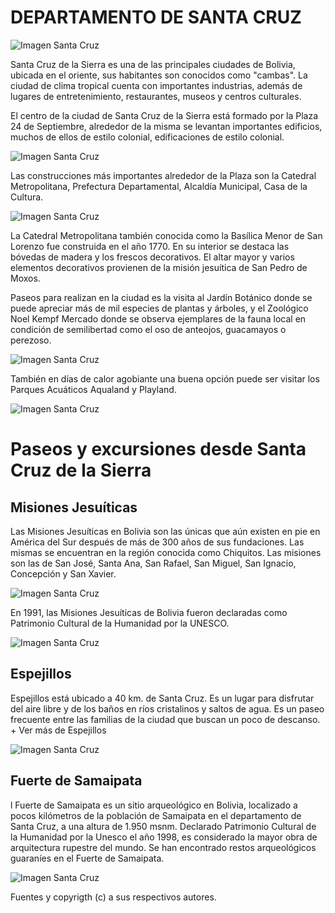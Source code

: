# DEPARTAMENTO DE SANTA CRUZ
![Imagen Santa Cruz](http://farm9.staticflickr.com/8492/8330908535_dcb948c4f7_b.jpg)

Santa Cruz de la Sierra es una de las principales ciudades de Bolivia, ubicada en el oriente, sus habitantes son conocidos como "cambas". La ciudad de clima tropical cuenta con importantes industrias, además de lugares de entretenimiento, restaurantes, museos y centros culturales.



El centro de la ciudad de Santa Cruz de la Sierra está formado por la Plaza 24 de Septiembre, alrededor de la misma se levantan importantes edificios, muchos de ellos de estilo colonial, edificaciones de estilo colonial. 

![Imagen Santa Cruz](http://farm4.staticflickr.com/3446/3949032025_3cfb9433a9_b.jpg)

Las construcciones más importantes alrededor de la Plaza son la Catedral Metropolitana, Prefectura Departamental, Alcaldía Municipal, Casa de la Cultura.


![Imagen Santa Cruz](http://farm5.staticflickr.com/4119/4767081710_5f1173b96f_b.jpg)


La Catedral Metropolitana también conocida como la Basílica Menor de San Lorenzo fue construida en el año 1770. En su interior se destaca las bóvedas de madera y los frescos decorativos. El altar mayor y varios elementos decorativos provienen de la misión jesuítica de San Pedro de Moxos.


Paseos para realizan en la ciudad es la visita al Jardín Botánico donde se puede apreciar más de mil especies de plantas y árboles, y el Zoológico Noel Kempf Mercado donde se observa ejemplares de la fauna local en condición de semilibertad como el oso de anteojos, guacamayos o perezoso.

![Imagen Santa Cruz](http://www.biocentroguembe.com/images/sl1.jpg)


También en días de calor agobiante una buena opción puede ser visitar los Parques Acuáticos Aqualand y Playland.

![Imagen Santa Cruz](http://www.eldiario.net/noticias/2014/2014_09/nt140924/f_2014-09-24_44.jpg)


# Paseos y excursiones desde Santa Cruz de la Sierra

## Misiones Jesuíticas

Las Misiones Jesuíticas en Bolivia son las únicas que aún existen en pie en América del Sur después de más de 300 años de sus fundaciones. Las mismas se encuentran en la región conocida como Chiquitos. Las misiones son las de San José, Santa Ana, San Rafael, San Miguel, San Ignacio, Concepción y San Xavier. 

![Imagen Santa Cruz](https://i1.wp.com/viajeserraticos.com/wp-content/uploads/2014/06/439.jpg?resize=1024%2C768)

En 1991, las Misiones Jesuíticas de Bolivia fueron declaradas como Patrimonio Cultural de la Humanidad por la UNESCO.

![Imagen Santa Cruz](https://4.bp.blogspot.com/-4N5WlXQt618/VrtXlhLLjJI/AAAAAAAABT0/5Qg4ad1RkvM/s1600/chiquitania-sj-4.jpg)


## Espejillos

Espejillos está ubicado a 40 km. de Santa Cruz. Es un lugar para disfrutar del aire libre y de los baños en ríos cristalinos y saltos de agua. Es un paseo frecuente entre las familias de la ciudad que buscan un poco de descanso. + Ver más de Espejillos

![Imagen Santa Cruz](http://www.pasoweb.com/wp-content/uploads/2016/03/SC-650x227.jpg)

## Fuerte de Samaipata

l Fuerte de Samaipata es un sitio arqueológico en Bolivia, localizado a pocos kilómetros de la población de Samaipata en el departamento de Santa Cruz, a una altura de 1.950 msnm. Declarado Patrimonio Cultural de la Humanidad por la Unesco el año 1998, es considerado la mayor obra de arquitectura rupestre del mundo. Se han encontrado restos arqueológicos guaraníes en el Fuerte de Samaipata.

![Imagen Santa Cruz](https://upload.wikimedia.org/wikipedia/commons/thumb/f/fa/El_Fuerte_de_Samaipata_-_Vista_Lateral.jpg/1024px-El_Fuerte_de_Samaipata_-_Vista_Lateral.jpg)

Fuentes y copyrigth (c) a sus respectivos autores.